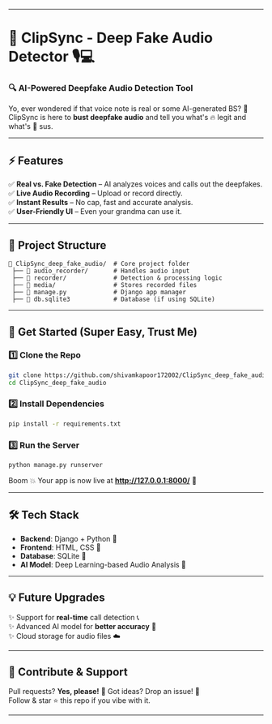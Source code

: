 
---

# 🚀 **ClipSync - Deep Fake Audio Detector** 🎙️💻  

### **🔍 AI-Powered Deepfake Audio Detection Tool**  

Yo, ever wondered if that voice note is real or some AI-generated BS? 🤨 ClipSync is here to **bust deepfake audio** and tell you what's 🔥 legit and what's 🚫 sus.  

---

## **⚡ Features**
✅ **Real vs. Fake Detection** – AI analyzes voices and calls out the deepfakes.  
✅ **Live Audio Recording** – Upload or record directly.  
✅ **Instant Results** – No cap, fast and accurate analysis.  
✅ **User-Friendly UI** – Even your grandma can use it.  

---

## **📂 Project Structure**
```
📁 ClipSync_deep_fake_audio/  # Core project folder  
 ├── 📂 audio_recorder/       # Handles audio input  
 ├── 📂 recorder/             # Detection & processing logic  
 ├── 📂 media/                # Stores recorded files  
 ├── 📜 manage.py             # Django app manager  
 ├── 📄 db.sqlite3            # Database (if using SQLite)  
```

---

## **🚀 Get Started (Super Easy, Trust Me)**
### **1️⃣ Clone the Repo**
```sh
git clone https://github.com/shivamkapoor172002/ClipSync_deep_fake_audio.git
cd ClipSync_deep_fake_audio
```

### **2️⃣ Install Dependencies**
```sh
pip install -r requirements.txt
```

### **3️⃣ Run the Server**
```sh
python manage.py runserver
```
Boom 💥 Your app is now live at **http://127.0.0.1:8000/** 🎉  

---

## **🛠️ Tech Stack**
- **Backend**: Django + Python 🐍  
- **Frontend**: HTML, CSS 🎨  
- **Database**: SQLite 💾  
- **AI Model**: Deep Learning-based Audio Analysis 🎤  

---

## **💡 Future Upgrades**
✨ Support for **real-time** call detection 📞  
✨ Advanced AI model for **better accuracy** 🤖  
✨ Cloud storage for audio files ☁️  

---

## **👑 Contribute & Support**
Pull requests? **Yes, please!** 🚀 Got ideas? Drop an issue! 💬  
Follow & star ⭐ this repo if you vibe with it.  

---

